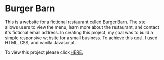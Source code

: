 # Burger Barn

This is a website for a fictional restaurant called Burger Barn. The site allows users to view the menu, learn more about the restaurant, and contact it's fictional email address. In creating this project, my goal was to build a simple responsive website for a small business. To achieve this goal, I used HTML, CSS, and vanilla Javascript.

To view this project please click [HERE.](https://nicholaslicata.github.io/Burger-Barn-Restaurant/)
